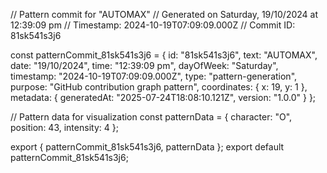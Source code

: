 // Pattern commit for "AUTOMAX"
// Generated on Saturday, 19/10/2024 at 12:39:09 pm
// Timestamp: 2024-10-19T07:09:09.000Z
// Commit ID: 81sk541s3j6

const patternCommit_81sk541s3j6 = {
  id: "81sk541s3j6",
  text: "AUTOMAX",
  date: "19/10/2024",
  time: "12:39:09 pm",
  dayOfWeek: "Saturday",
  timestamp: "2024-10-19T07:09:09.000Z",
  type: "pattern-generation",
  purpose: "GitHub contribution graph pattern",
  coordinates: {
    x: 19,
    y: 1
  },
  metadata: {
    generatedAt: "2025-07-24T18:08:10.121Z",
    version: "1.0.0"
  }
};

// Pattern data for visualization
const patternData = {
  character: "O",
  position: 43,
  intensity: 4
};

export { patternCommit_81sk541s3j6, patternData };
export default patternCommit_81sk541s3j6;
